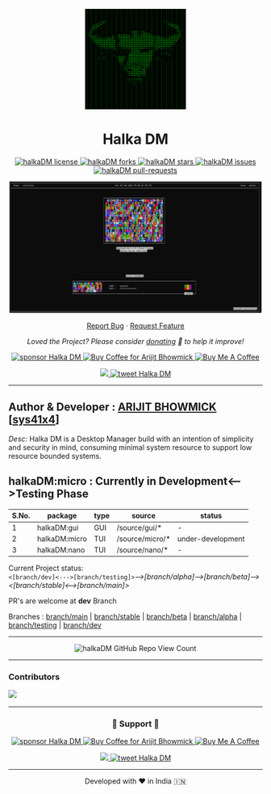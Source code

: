 <p align="center">
  <a href="https://github.com/sys41x4/halkaDM">
    <img alt="Halka DM" src="/assets/logo.png" width="200" />
  </a>
</p>
<h1 align="center">
  Halka DM
</h1>

<p align="center">
<a href="https://github.com/sys41x4/halkaDM/blob/main/LICENSE" target="blank">
<img src="https://img.shields.io/github/license/sys41x4/halkaDM?style=flat-square" alt="halkaDM license" />
</a>
<a href="https://github.com/sys41x4/halkaDM/fork" target="blank">
<img src="https://img.shields.io/github/forks/sys41x4/halkaDM?style=flat-square" alt="halkaDM forks"/>
</a>
<a href="https://github.com/sys41x4/halkaDM/stargazers" target="blank">
<img src="https://img.shields.io/github/stars/sys41x4/halkaDM?style=flat-square" alt="halkaDM stars"/>
</a>
<a href="https://github.com/sys41x4/halkaDM/issues" target="blank">
<img src="https://img.shields.io/github/issues/sys41x4/halkaDM?style=flat-square" alt="halkaDM issues"/>
</a>
<a href="https://github.com/sys41x4/halkaDM/pulls" target="blank">
<img src="https://img.shields.io/github/issues-pr/sys41x4/halkaDM?style=flat-square" alt="halkaDM pull-requests"/>
</a>

</a>
</p>


<p align="center"><img src="/assets/cover_image.png" alt="halkaDM png"  width="500" /></p>


<p align="center">
    <a href="https://github.com/sys41x4/halkaDM/issues/new/choose">Report Bug</a>
    ·
    <a href="https://github.com/sys41x4/halkaDM/issues/new/choose">Request Feature</a>
</p>

<p align="center">
<i>Loved the Project? Please consider <a href="https://paypal.me/sys41x4/10">donating</a>  💸 to help it improve!</i>
</p>

<p align="center">
<a href="https://www.paypal.me/sys41x4"><img src="https://img.shields.io/badge/support-PayPal-blue?logo=PayPal&style=flat-square&label=Donate" alt="sponsor Halka DM"/>
</a>
<a href='https://ko-fi.com/sys41x4' target='_blank'><img height='23' width="100" src='https://cdn.ko-fi.com/cdn/kofi3.png?v=2' alt='Buy Coffee for Arijit Bhowmick' />
</a>
<a href="https://www.buymeacoffee.com/sys41x4" target="_blank"><img src="https://cdn.buymeacoffee.com/buttons/default-orange.png" alt="Buy Me A Coffee" height="23" width="100" style="border-radius:1px" />
</p>

<p align="center">
<a href="https://sys41x4.github.io" target="blank">
<img src="https://img.shields.io/website?url=https%3A%2F%2Fsys41x4.github.io&logo=github&style=flat-square" />
</a>
<a href="https://twitter.com/intent/tweet?text=Wow:&url=https://github.com/sys41x4/halkaDM">
<img src="https://img.shields.io/twitter/url?style=social&url=https://github.com/sys41x4/halkaDM" alt="tweet Halka DM"/>
</a>
</p>

---
**Author & Developer :** <a href="https://github.com/Arijit-Bhowmick">ARIJIT BHOWMICK</a> [<a href="https://github.com/sys41x4">sys41x4</a>]
---
*Desc:* Halka DM is a Desktop Manager build with an intention of simplicity and security in mind, consuming minimal system resource to support low resource bounded systems.

**halkaDM:micro : Currently in Development<-->Testing Phase**
---

| S.No. | package | type | source | status
| - | - | - | - | - |
| 1 | halkaDM:gui | GUI | /source/gui/* | - |
| 2 | halkaDM:micro | TUI | /source/micro/* | under-development |
| 3 | halkaDM:nano | TUI | /source/nano/* | - |


Current Project status:<br>
`<[branch/dev]<--->[branch/testing]>`*-->[branch/alpha]-->[branch/beta]--><[branch/stable]<-->[branch/main]>*

PR's are welcome at **dev** Branch


Branches : 
[branch/main](https://github.com/sys41x4/halkaDM/tree/main) | 
[branch/stable](https://github.com/sys41x4/halkaDM/tree/stable) | 
[branch/beta](https://github.com/sys41x4/halkaDM/tree/beta) | 
[branch/alpha](https://github.com/sys41x4/halkaDM/tree/alpha) | 
[branch/testing](https://github.com/sys41x4/halkaDM/tree/testing) | 
[branch/dev](https://github.com/sys41x4/halkaDM/tree/dev)

---

<p align="center">
    <img src="https://kounter.tk/badge/sys41x4.github_halkaDM?label=&color=23262a&style=for-the-badge&cntSuffix=%20Halka%20DM%20Repository%20Views" alt="halkaDM GitHub Repo View Count" vertical-align="middle"></img>
</p>
  
---
### Contributors

<a href="https://github.com/sys41x4/halkaDM/graphs/contributors">
  <img src="https://contrib.rocks/image?repo=sys41x4/halkaDM" />
</a>

---
<h3 align="center">
  🙏 Support 🙏
</h3>

<p align="center">
<a href="https://www.paypal.me/sys41x4"><img src="https://img.shields.io/badge/support-PayPal-blue?logo=PayPal&style=flat-square&label=Donate" alt="sponsor Halka DM"/>
</a>
<a href='https://ko-fi.com/sys41x4' target='_blank'><img height='23' width="100" src='https://cdn.ko-fi.com/cdn/kofi3.png?v=2' alt='Buy Coffee for Arijit Bhowmick' />
</a>
<a href="https://www.buymeacoffee.com/sys41x4" target="_blank"><img src="https://cdn.buymeacoffee.com/buttons/default-orange.png" alt="Buy Me A Coffee" height="23" width="100" style="border-radius:1px" />
</p>

<p align="center">
<a href="https://sys41x4.github.io" target="blank">
<img src="https://img.shields.io/website?url=https%3A%2F%2Fsys41x4.github.io&logo=github&style=flat-square" />
</a>
<a href="https://twitter.com/intent/tweet?text=Wow:&url=https://github.com/sys41x4/halkaDM">
<img src="https://img.shields.io/twitter/url?style=social&url=https://github.com/sys41x4/halkaDM" alt="tweet Halka DM"/>
</a>
</p>

<hr>
<p align="center">
Developed with ❤️ in India 🇮🇳 
</p>
